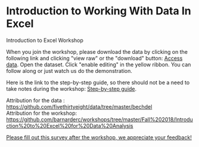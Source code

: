 # Introduction to Working With Data In Excel
Introduction to Excel Workshop

When you join the workshop, please download the data by clicking on the following link and clicking "view raw" or the "download" button: [Access data](https://github.com/Digital-Scholarship-Hub/WorkingWithDataInExcel/blob/main/Mcg_Introduction_Excel_Workshop.xlsx). Open the dataset. Click "enable editing" in the yellow ribbon. You can follow along or just watch us do the demonstration.

Here is the link to the step-by-step guide, so there should not be a need to take notes during the workshop: [Step-by-step guide](https://github.com/Digital-Scholarship-Hub/WorkingWithDataInExcel/blob/main/introductory_excel_2022-02.pdf).

Attribution for the data : https://github.com/fivethirtyeight/data/tree/master/bechdel <br>
Attribution for the workshop: https://github.com/barnarderc/workshops/tree/master/Fall%202018/Introduction%20to%20Excel%20for%20Data%20Analysis <br>

[Please fill out this survey after the workshop, we appreciate your feedback!](https://forms.office.com/Pages/ResponsePage.aspx?id=cZYxzedSaEqvqfz4-J8J6kIT7q_CTc9IqEo5B4k1d7lUNVFRMEVIR0EyR1AzSDZDOTY2UlU4SzUwRS4u)


